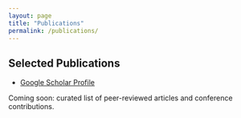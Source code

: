 ```yaml
---
layout: page
title: "Publications"
permalink: /publications/
---
```


## Selected Publications
- [Google Scholar Profile](https://scholar.google.com)

Coming soon: curated list of peer-reviewed articles and conference contributions.
